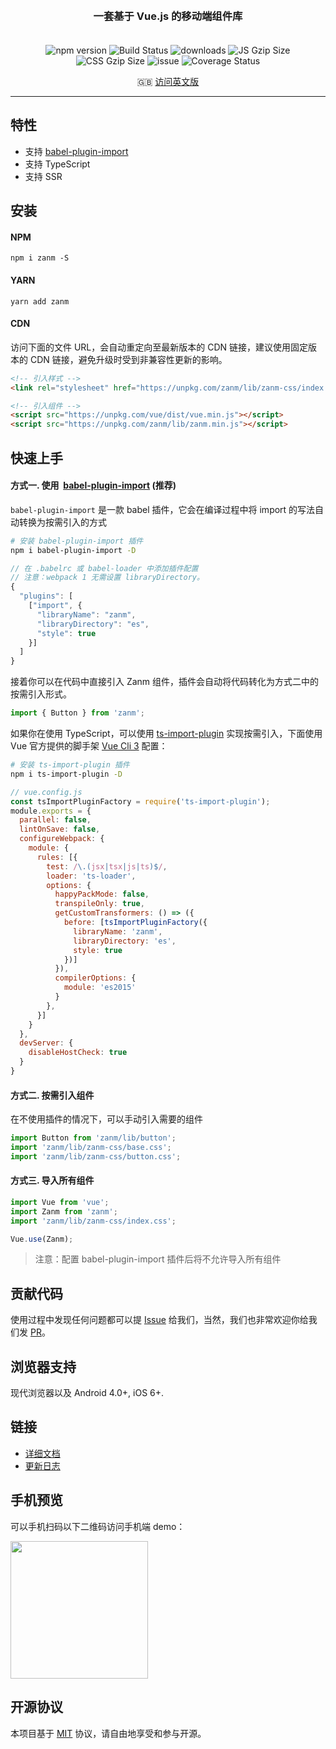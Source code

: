 <h3 align="center" style="margin: 30px 0 35px;">一套基于 Vue.js 的移动端组件库</h3>

<p align="center">
    <img src="https://img.shields.io/npm/v/zanm.svg?style=flat" alt="npm version" />
    <img src="https://www.travis-ci.org/meitianyitan/zanm.svg?branch=dev" alt="Build Status" />
    <img src="https://img.shields.io/npm/dt/zanm.svg" alt="downloads" />
    <img src="https://img.badgesize.io/https://unpkg.com/zanm/lib/zanm.min.js?compression=gzip&style=flat-square&label=JS%20gzip%20size" alt="JS Gzip Size" />
    <img src="https://img.badgesize.io/https://unpkg.com/zanm/lib/zanm-css/index.css?compression=gzip&style=flat-square&label=CSS%20gzip%20size" alt="CSS Gzip Size" />
    <img src="http://isitmaintained.com/badge/open/meitianyitan/zanm.svg" alt="issue" />
    <img src="https://img.shields.io/codecov/c/github/meitianyitan/zanm/dev.svg" alt="Coverage Status" />
</p>

<p align="center">
  🇬🇧 <a href="./README.md">访问英文版</a>
</p>

---

## 特性

* 支持 [babel-plugin-import](https://github.com/ant-design/babel-plugin-import)
* 支持 TypeScript
* 支持 SSR

## 安装

#### NPM

```shell
npm i zanm -S
```

#### YARN

```shell
yarn add zanm
```

#### CDN

访问下面的文件 URL，会自动重定向至最新版本的 CDN 链接，建议使用固定版本的 CDN 链接，避免升级时受到非兼容性更新的影响。

```html
<!-- 引入样式 -->
<link rel="stylesheet" href="https://unpkg.com/zanm/lib/zanm-css/index.css">

<!-- 引入组件 -->
<script src="https://unpkg.com/vue/dist/vue.min.js"></script>
<script src="https://unpkg.com/zanm/lib/zanm.min.js"></script>
```

## 快速上手

#### 方式一. 使用  [babel-plugin-import](https://github.com/ant-design/babel-plugin-import) (推荐)

`babel-plugin-import` 是一款 babel 插件，它会在编译过程中将 import 的写法自动转换为按需引入的方式

```bash
# 安装 babel-plugin-import 插件
npm i babel-plugin-import -D
```

```js
// 在 .babelrc 或 babel-loader 中添加插件配置
// 注意：webpack 1 无需设置 libraryDirectory。
{
  "plugins": [
    ["import", {
      "libraryName": "zanm",
      "libraryDirectory": "es",
      "style": true
    }]
  ]
}
```

接着你可以在代码中直接引入 Zanm 组件，插件会自动将代码转化为方式二中的按需引入形式。

```js
import { Button } from 'zanm';
```

如果你在使用 TypeScript，可以使用 [ts-import-plugin](https://github.com/Brooooooklyn/ts-import-plugin) 实现按需引入，下面使用 Vue 官方提供的脚手架 [Vue Cli 3](https://cli.vuejs.org/zh/) 配置：

```bash
# 安装 ts-import-plugin 插件
npm i ts-import-plugin -D
```

```js
// vue.config.js
const tsImportPluginFactory = require('ts-import-plugin');
module.exports = {
  parallel: false,
  lintOnSave: false,
  configureWebpack: {
    module: {
      rules: [{
        test: /\.(jsx|tsx|js|ts)$/,
        loader: 'ts-loader',
        options: {
          happyPackMode: false,
          transpileOnly: true,
          getCustomTransformers: () => ({
            before: [tsImportPluginFactory({
              libraryName: 'zanm',
              libraryDirectory: 'es',
              style: true
            })]
          }),
          compilerOptions: {
            module: 'es2015'
          }
        },
      }]
    }
  },
  devServer: {
    disableHostCheck: true
  }
}
```

#### 方式二. 按需引入组件

在不使用插件的情况下，可以手动引入需要的组件

```js
import Button from 'zanm/lib/button';
import 'zanm/lib/zanm-css/base.css';
import 'zanm/lib/zanm-css/button.css';
```

#### 方式三. 导入所有组件

```js
import Vue from 'vue';
import Zanm from 'zanm';
import 'zanm/lib/zanm-css/index.css';

Vue.use(Zanm);
```

> 注意：配置 babel-plugin-import 插件后将不允许导入所有组件


## 贡献代码

使用过程中发现任何问题都可以提 [Issue](https://github.com/meitianyitan/zanm/issues) 给我们，当然，我们也非常欢迎你给我们发 [PR](https://github.com/meitianyitan/zanm/pulls)。

## 浏览器支持

现代浏览器以及 Android 4.0+, iOS 6+.

## 链接
* [详细文档](http://m.zantb.com/#/zh-CN/intro)
* [更新日志](http://m.zantb.com/#/zh-CN/changelog)

## 手机预览
可以手机扫码以下二维码访问手机端 demo：

<img src="http://static.sosout.com/images/preview_qrcode_20181025.png" width="220" height="220" />

## 开源协议

本项目基于 [MIT](https://zh.wikipedia.org/wiki/MIT%E8%A8%B1%E5%8F%AF%E8%AD%89) 协议，请自由地享受和参与开源。
